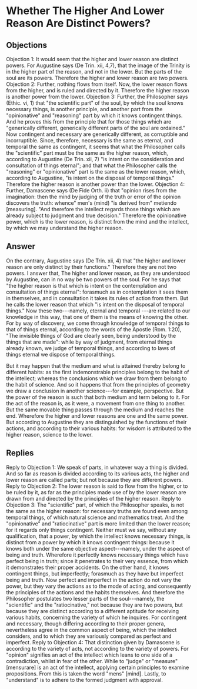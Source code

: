 # Whether The Higher And Lower Reason Are Distinct Powers?
## Objections
Objection 1: It would seem that the higher and lower reason are distinct powers. For Augustine says (De Trin. xii, 4,7), that the image of the Trinity is in the higher part of the reason, and not in the lower. But the parts of the soul are its powers. Therefore the higher and lower reason are two powers.
Objection 2: Further, nothing flows from itself. Now, the lower reason flows from the higher, and is ruled and directed by it. Therefore the higher reason is another power from the lower.
Objection 3: Further, the Philosopher says (Ethic. vi, 1) that "the scientific part" of the soul, by which the soul knows necessary things, is another principle, and another part from the "opinionative" and "reasoning" part by which it knows contingent things. And he proves this from the principle that for those things which are "generically different, generically different parts of the soul are ordained." Now contingent and necessary are generically different, as corruptible and incorruptible. Since, therefore, necessary is the same as eternal, and temporal the same as contingent, it seems that what the Philosopher calls the "scientific" part must be the same as the higher reason, which, according to Augustine (De Trin. xii, 7) "is intent on the consideration and consultation of things eternal"; and that what the Philosopher calls the "reasoning" or "opinionative" part is the same as the lower reason, which, according to Augustine, "is intent on the disposal of temporal things." Therefore the higher reason is another power than the lower.
Objection 4: Further, Damascene says (De Fide Orth. ii) that "opinion rises from the imagination: then the mind by judging of the truth or error of the opinion discovers the truth: whence" men's (mind) "is derived from" metiendo [measuring]. "And therefore the intellect regards those things which are already subject to judgment and true decision." Therefore the opinionative power, which is the lower reason, is distinct from the mind and the intellect, by which we may understand the higher reason.
## Answer
On the contrary, Augustine says (De Trin. xii, 4) that "the higher and lower reason are only distinct by their functions." Therefore they are not two powers.
I answer that, The higher and lower reason, as they are understood by Augustine, can in no way be two powers of the soul. For he says that "the higher reason is that which is intent on the contemplation and consultation of things eternal": forasmuch as in contemplation it sees them in themselves, and in consultation it takes its rules of action from them. But he calls the lower reason that which "is intent on the disposal of temporal things." Now these two---namely, eternal and temporal ---are related to our knowledge in this way, that one of them is the means of knowing the other. For by way of discovery, we come through knowledge of temporal things to that of things eternal, according to the words of the Apostle (Rom. 1:20), "The invisible things of God are clearly seen, being understood by the things that are made": while by way of judgment, from eternal things already known, we judge of temporal things, and according to laws of things eternal we dispose of temporal things.

But it may happen that the medium and what is attained thereby belong to different habits: as the first indemonstrable principles belong to the habit of the intellect; whereas the conclusions which we draw from them belong to the habit of science. And so it happens that from the principles of geometry we draw a conclusion in another science---for example, perspective. But the power of the reason is such that both medium and term belong to it. For the act of the reason is, as it were, a movement from one thing to another. But the same movable thing passes through the medium and reaches the end. Wherefore the higher and lower reasons are one and the same power. But according to Augustine they are distinguished by the functions of their actions, and according to their various habits: for wisdom is attributed to the higher reason, science to the lower.
## Replies
Reply to Objection 1: We speak of parts, in whatever way a thing is divided. And so far as reason is divided according to its various acts, the higher and lower reason are called parts; but not because they are different powers.
Reply to Objection 2: The lower reason is said to flow from the higher, or to be ruled by it, as far as the principles made use of by the lower reason are drawn from and directed by the principles of the higher reason.
Reply to Objection 3: The "scientific" part, of which the Philosopher speaks, is not the same as the higher reason: for necessary truths are found even among temporal things, of which natural science and mathematics treat. And the "opinionative" and "ratiocinative" part is more limited than the lower reason; for it regards only things contingent. Neither must we say, without any qualification, that a power, by which the intellect knows necessary things, is distinct from a power by which it knows contingent things: because it knows both under the same objective aspect---namely, under the aspect of being and truth. Wherefore it perfectly knows necessary things which have perfect being in truth; since it penetrates to their very essence, from which it demonstrates their proper accidents. On the other hand, it knows contingent things, but imperfectly; forasmuch as they have but imperfect being and truth. Now perfect and imperfect in the action do not vary the power, but they vary the actions as to the mode of acting, and consequently the principles of the actions and the habits themselves. And therefore the Philosopher postulates two lesser parts of the soul---namely, the "scientific" and the "ratiocinative," not because they are two powers, but because they are distinct according to a different aptitude for receiving various habits, concerning the variety of which he inquires. For contingent and necessary, though differing according to their proper genera, nevertheless agree in the common aspect of being, which the intellect considers, and to which they are variously compared as perfect and imperfect.
Reply to Objection 4: That distinction given by Damascene is according to the variety of acts, not according to the variety of powers. For "opinion" signifies an act of the intellect which leans to one side of a contradiction, whilst in fear of the other. While to "judge" or "measure" [mensurare] is an act of the intellect, applying certain principles to examine propositions. From this is taken the word "mens" [mind]. Lastly, to "understand" is to adhere to the formed judgment with approval.